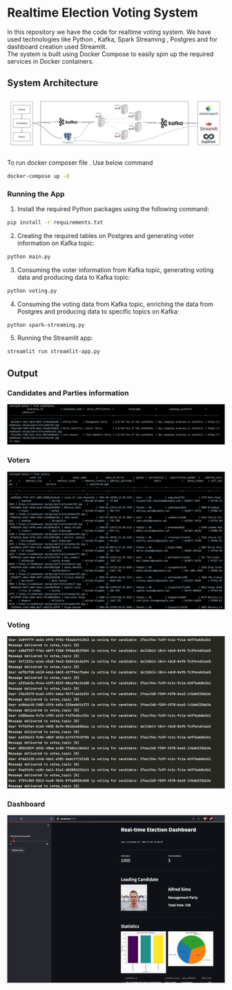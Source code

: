 Realtime Election Voting System
===============================
In this repository we have the code for realtime voting system. We have used technologies like Python , Kafka, Spark Streaming , Postgres and for dashboard creation used Streamlit.  
The system is built using Docker Compose to easily spin up the required services in Docker containers.

## System Architecture
![system_architecture.jpg](images%2Fsystem_architecture.jpg)


To run docker composer file . Use below command 
```bash
docker-compose up -d
```


### Running the App
1. Install the required Python packages using the following command:

```bash
pip install -r requirements.txt
```

2. Creating the required tables on Postgres and generating voter information on Kafka topic:

```bash
python main.py
```

3. Consuming the voter information from Kafka topic, generating voting data and producing data to Kafka topic:

```bash
python voting.py
```

4. Consuming the voting data from Kafka topic, enriching the data from Postgres and producing data to specific topics on Kafka:

```bash
python spark-streaming.py
```

5. Running the Streamlit app:

```bash
streamlit run streamlit-app.py
```

## Output
### Candidates and Parties information
![candidates_and_party.png](images/candidates_and_party.png)
### Voters
![voters.png](images%2Fvoters.png)

### Voting
![voting.png](images%2Fvoting.png)

### Dashboard
![dashboard_image.png](images%2Fdashboard_image.png)
